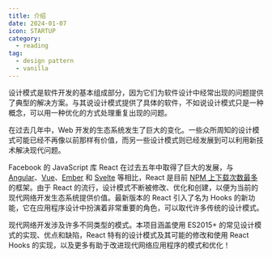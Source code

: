 ```yaml
---
title: 介绍
date: 2024-01-07
icon: STARTUP
category:
  - reading
tag:
  - design pattern
  - vanilla
---
```


设计模式是软件开发的基本组成部分，因为它们为软件设计中经常出现的问题提供了典型的解决方案。与其说设计模式提供了具体的软件，不如说设计模式只是一种概念，可以用一种优化的方式处理重复出现的问题。

在过去几年中，Web 开发的生态系统发生了巨大的变化。一些众所周知的设计模式可能已经不再像以前那样有价值，而另一些设计模式则已经发展到可以利用新技术解决现代问题。

Facebook 的 JavaScript 库 React 在过去五年中取得了巨大的发展，与 [Angular](https://angular.io/docs)、[Vue](https://vuejs.org/guide/introduction.html)、[Ember](https://api.emberjs.com/ember/release) 和 [Svelte](https://svelte.dev/docs/introduction) 等相比，React 是目前 [NPM 上下载次数最多](https://npmtrends.com/@angular/core-vs-angular-vs-ember-source-vs-react-vs-svelte-vs-vue) 的框架。由于 React 的流行，设计模式不断被修改、优化和创建，以便为当前的现代网络开发生态系统提供价值。最新版本的 React 引入了名为 Hooks 的新功能，它在应用程序设计中扮演着非常重要的角色，可以取代许多传统的设计模式。

现代网络开发涉及许多不同类型的模式。本项目涵盖使用 ES2015+ 的常见设计模式的实现、优点和缺陷，React 特有的设计模式及其可能的修改和使用 React Hooks 的实现，以及更多有助于改进现代网络应用程序的模式和优化！
